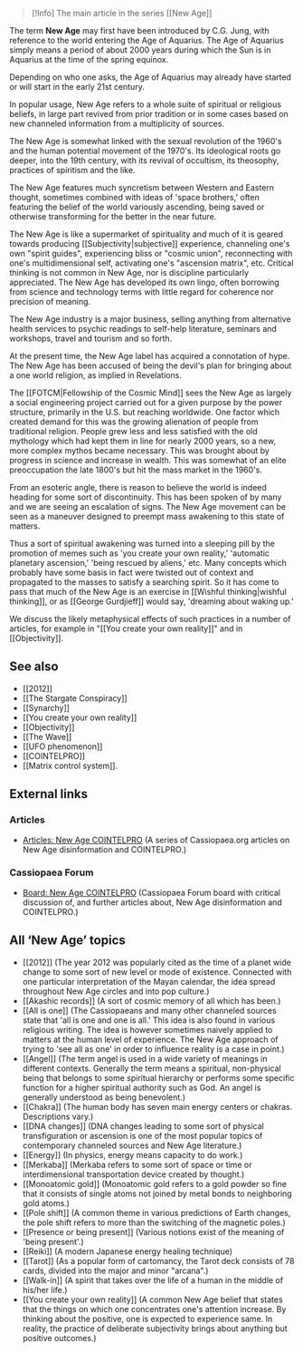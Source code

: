 
> [!Info] The main article in the series [[New Age]]

The term **New Age** may first have been introduced by C.G. Jung, with reference to the world entering the Age of Aquarius. The Age of Aquarius simply means a period of about 2000 years during which the Sun is in Aquarius at the time of the spring equinox.

Depending on who one asks, the Age of Aquarius may already have started or will start in the early 21st century.

In popular usage, New Age refers to a whole suite of spiritual or religious beliefs, in large part revived from prior tradition or in some cases based on new channeled information from a multiplicity of sources.

The New Age is somewhat linked with the sexual revolution of the 1960's and the human potential movement of the 1970's. Its ideological roots go deeper, into the 19th century, with its revival of occultism, its theosophy, practices of spiritism and the like.

The New Age features much syncretism between Western and Eastern thought, sometimes combined with ideas of 'space brothers,' often featuring the belief of the world variously ascending, being saved or otherwise transforming for the better in the near future.

The New Age is like a supermarket of spirituality and much of it is geared towards producing [[Subjectivity|subjective]] experience, channeling one's own "spirit guides", experiencing bliss or "cosmic union", reconnecting with one's multidimensional self, activating one's "ascension matrix", etc. Critical thinking is not common in New Age, nor is discipline particularly appreciated. The New Age has developed its own lingo, often borrowing from science and technology terms with little regard for coherence nor precision of meaning.

The New Age industry is a major business, selling anything from alternative health services to psychic readings to self-help literature, seminars and workshops, travel and tourism and so forth.

At the present time, the New Age label has acquired a connotation of hype. The New Age has been accused of being the devil's plan for bringing about a one world religion, as implied in Revelations.

The [[FOTCM|Fellowship of the Cosmic Mind]] sees the New Age as largely a social engineering project carried out for a given purpose by the power structure, primarily in the U.S. but reaching worldwide. One factor which created demand for this was the growing alienation of people from traditional religion. People grew less and less satisfied with the old mythology which had kept them in line for nearly 2000 years, so a new, more complex mythos became necessary. This was brought about by progress in science and increase in wealth. This was somewhat of an elite preoccupation the late 1800's but hit the mass market in the 1960's.

From an esoteric angle, there is reason to believe the world is indeed heading for some sort of discontinuity. This has been spoken of by many and we are seeing an escalation of signs. The New Age movement can be seen as a maneuver designed to preempt mass awakening to this state of matters.

Thus a sort of spiritual awakening was turned into a sleeping pill by the promotion of memes such as 'you create your own reality,' 'automatic planetary ascension,' 'being rescued by aliens,' etc. Many concepts which probably have some basis in fact were twisted out of context and propagated to the masses to satisfy a searching spirit. So it has come to pass that much of the New Age is an exercise in [[Wishful thinking|wishful thinking]], or as [[George Gurdjieff]] would say, 'dreaming about waking up.'

We discuss the likely metaphysical effects of such practices in a number of articles, for example in "[[You create your own reality]]" and in [[Objectivity]].

See also
--------

*   [[2012]]
*   [[The Stargate Conspiracy]]
*   [[Synarchy]]
*   [[You create your own reality]]
*   [[Objectivity]]
*   [[The Wave]]
*   [[UFO phenomenon]]
*   [[COINTELPRO]]
*   [[Matrix control system]].

External links
--------------

### Articles

*   [Articles: New Age COINTELPRO](https://cassiopaea.org/category/articles/new-age-cointelpro/) (A series of Cassiopaea.org articles on New Age disinformation and COINTELPRO.)

### Cassiopaea Forum

*   [Board: New Age COINTELPRO](https://cassiopaea.org/forum/index.php/board,43.0.html) (Cassiopaea Forum board with critical discussion of, and further articles about, New Age disinformation and COINTELPRO.)

All ‘New Age’ topics
--------------------

*   [[2012]] (The year 2012 was popularly cited as the time of a planet wide change to some sort of new level or mode of existence. Connected with one particular interpretation of the Mayan calendar, the idea spread throughout New Age circles and into pop culture.)
*   [[Akashic records]] (A sort of cosmic memory of all which has been.)
*   [[All is one]] (The Cassiopaeans and many other channeled sources state that 'all is one and one is all.' This idea is also found in various religious writing. The idea is however sometimes naively applied to matters at the human level of experience. The New Age approach of trying to 'see all as one' in order to influence reality is a case in point.)
*   [[Angel]] (The term angel is used in a wide variety of meanings in different contexts. Generally the term means a spiritual, non-physical being that belongs to some spiritual hierarchy or performs some specific function for a higher spiritual authority such as God. An angel is generally understood as being benevolent.)
*   [[Chakra]] (The human body has seven main energy centers or chakras. Descriptions vary.)
*   [[DNA changes]] (DNA changes leading to some sort of physical transfiguration or ascension is one of the most popular topics of contemporary channeled sources and New Age literature.)
*   [[Energy]] (In physics, energy means capacity to do work.)
*   [[Merkaba]] (Merkaba refers to some sort of space or time or interdimensional transportation device created by thought.)
*   [[Monoatomic gold]] (Monoatomic gold refers to a gold powder so fine that it consists of single atoms not joined by metal bonds to neighboring gold atoms.)
*   [[Pole shift]] (A common theme in various predictions of Earth changes, the pole shift refers to more than the switching of the magnetic poles.)
*   [[Presence or being present]] (Various notions exist of the meaning of 'being present'.)
*   [[Reiki]] (A modern Japanese energy healing technique)
*   [[Tarot]] (As a popular form of cartomancy, the Tarot deck consists of 78 cards, divided into the major and minor "arcana".)
*   [[Walk-in]] (A spirit that takes over the life of a human in the middle of his/her life.)
*   [[You create your own reality]] (A common New Age belief that states that the things on which one concentrates one's attention increase. By thinking about the positive, one is expected to experience same. In reality, the practice of deliberate subjectivity brings about anything but positive outcomes.)